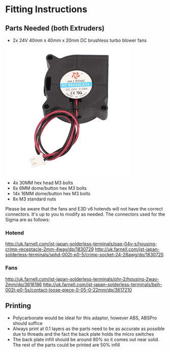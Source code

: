 # Fitting Instructions

## Parts Needed (both Extruders)
 - 2x 24V 40mm x 40mm x 20mm DC brushless turbo blower fans
  
![Fan](/IMAGES/blower_fan_1.jpg?raw=true)

 - 4x 30MM hex head M3 bolts
 - 6x 6MM dome/button hex M3 bolts
 - 14x 16MM dome/button hex M3 bolts
 - 8x M3 standard nuts

Please be aware that the fans and E3D v6 hotends will not have the correct connectors. It's up to you to modify as needed. The connectors used for the Sigma are as follows:

### Hotend
http://uk.farnell.com/jst-japan-solderless-terminals/pap-04v-s/housing-crimp-receptacle-2mm-4way/dp/1830729
http://uk.farnell.com/jst-japan-solderless-terminals/sphd-002t-p0-5/crimp-socket-24-28awg/dp/1830725

### Fans
http://uk.farnell.com/jst-japan-solderless-terminals/phr-2/housing-2way-2mm/dp/3616186
http://uk.farnell.com/jst-japan-solderless-terminals/bph-002t-p0-5s/contact-loose-piece-0-05-0-22mm/dp/3617210

## Printing
 - Polycarbonate would be ideal for this adaptor, however ABS, ABSPro should suffice
 - Always print at 0.1 layers as the parts need to be as accurate as possible due to threads and the fact the back plate holds the micro switches
 - The back plate infill should be around 80% so it comes out near solid. The rest of the parts could be printed are 50% infill